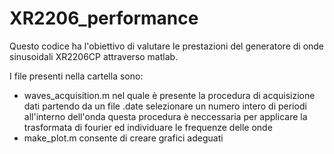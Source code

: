 # XR2206_performance

Questo codice ha l'obiettivo di valutare le prestazioni del generatore di onde sinusoidali XR2206CP attraverso matlab.

I file presenti nella cartella sono:
- waves_acquisition.m  nel quale è presente la procedura di acquisizione dati partendo da un file .date  selezionare un numero intero di periodi all'interno dell'onda questa procedura è neccessaria per applicare la trasformata di fourier ed individuare le frequenze delle onde
- make_plot.m  consente di creare  grafici adeguati

